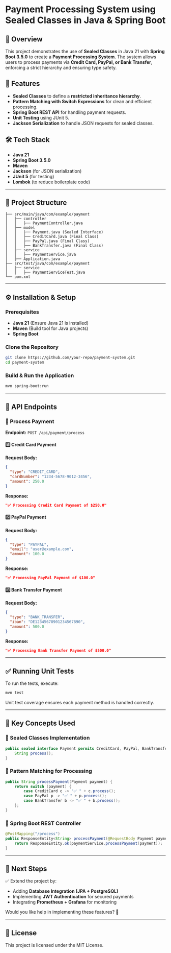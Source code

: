 # Payment Processing System using Sealed Classes in Java & Spring Boot

## 📌 Overview
This project demonstrates the use of **Sealed Classes** in Java 21 with **Spring Boot 3.5.0** to create a **Payment Processing System**. The system allows users to process payments via **Credit Card, PayPal, or Bank Transfer**, enforcing a strict hierarchy and ensuring type safety.

## 🚀 Features
- **Sealed Classes** to define a **restricted inheritance hierarchy**.
- **Pattern Matching with Switch Expressions** for clean and efficient processing.
- **Spring Boot REST API** for handling payment requests.
- **Unit Testing** using JUnit 5.
- **Jackson Serialization** to handle JSON requests for sealed classes.

## 🛠️ Tech Stack
- **Java 21**
- **Spring Boot 3.5.0**
- **Maven**
- **Jackson** (for JSON serialization)
- **JUnit 5** (for testing)
- **Lombok** (to reduce boilerplate code)

---

## 📂 Project Structure
```
├── src/main/java/com/example/payment
│   ├── controller
│   │   ├── PaymentController.java
│   ├── model
│   │   ├── Payment.java (Sealed Interface)
│   │   ├── CreditCard.java (Final Class)
│   │   ├── PayPal.java (Final Class)
│   │   ├── BankTransfer.java (Final Class)
│   ├── service
│   │   ├── PaymentService.java
│   ├── Application.java
├── src/test/java/com/example/payment
│   ├── service
│   │   ├── PaymentServiceTest.java
└── pom.xml
```

---

## ⚙️ Installation & Setup
### **Prerequisites**
- **Java 21** (Ensure Java 21 is installed)
- **Maven** (Build tool for Java projects)
- **Spring Boot**

### **Clone the Repository**
```sh
git clone https://github.com/your-repo/payment-system.git
cd payment-system
```

### **Build & Run the Application**
```sh
mvn spring-boot:run
```

---

## 📡 API Endpoints
### **🔹 Process Payment**
**Endpoint:** `POST /api/payment/process`

#### **1️⃣ Credit Card Payment**
**Request Body:**
```json
{
  "type": "CREDIT_CARD",
  "cardNumber": "1234-5678-9012-3456",
  "amount": 250.0
}
```
**Response:**
```json
"✅ Processing Credit Card Payment of $250.0"
```

#### **2️⃣ PayPal Payment**
**Request Body:**
```json
{
  "type": "PAYPAL",
  "email": "user@example.com",
  "amount": 100.0
}
```
**Response:**
```json
"✅ Processing PayPal Payment of $100.0"
```

#### **3️⃣ Bank Transfer Payment**
**Request Body:**
```json
{
  "type": "BANK_TRANSFER",
  "iban": "DE12345678901234567890",
  "amount": 500.0
}
```
**Response:**
```json
"✅ Processing Bank Transfer Payment of $500.0"
```

---

## ✅ Running Unit Tests
To run the tests, execute:
```sh
mvn test
```

Unit test coverage ensures each payment method is handled correctly.

---

## 📖 Key Concepts Used
### **🔹 Sealed Classes Implementation**
```java
public sealed interface Payment permits CreditCard, PayPal, BankTransfer {
    String process();
}
```

### **🔹 Pattern Matching for Processing**
```java
public String processPayment(Payment payment) {
    return switch (payment) {
        case CreditCard c -> "✅ " + c.process();
        case PayPal p -> "✅ " + p.process();
        case BankTransfer b -> "✅ " + b.process();
    };
}
```

### **🔹 Spring Boot REST Controller**
```java
@PostMapping("/process")
public ResponseEntity<String> processPayment(@RequestBody Payment payment) {
    return ResponseEntity.ok(paymentService.processPayment(payment));
}
```

---

## 📌 Next Steps
✅ Extend the project by:
- Adding **Database Integration (JPA + PostgreSQL)**
- Implementing **JWT Authentication** for secured payments
- Integrating **Prometheus + Grafana** for monitoring

Would you like help in implementing these features? 🚀

---

## 📜 License
This project is licensed under the MIT License.

